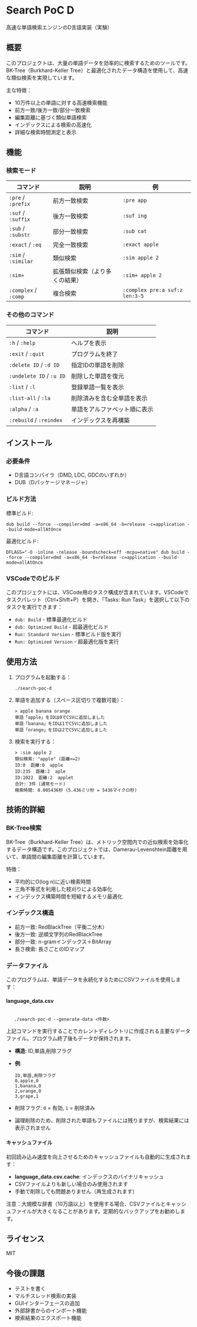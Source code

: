 # Search PoC D

高速な単語検索エンジンのD言語実装（実験）

## 概要

このプロジェクトは、大量の単語データを効率的に検索するためのツールです。BK-Tree（Burkhard-Keller Tree）と最適化されたデータ構造を使用して、高速な類似検索を実現しています。

主な特徴：

- 10万件以上の単語に対する高速検索機能
- 前方一致/後方一致/部分一致検索
- 編集距離に基づく類似単語検索
- インデックスによる検索の高速化
- 詳細な検索時間測定と表示

## 機能

### 検索モード

| コマンド | 説明 | 例 |
|---------|------|-----|
| `:pre` / `:prefix` | 前方一致検索 | `:pre app` |
| `:suf` / `:suffix` | 後方一致検索 | `:suf ing` |
| `:sub` / `:substr` | 部分一致検索 | `:sub cat` |
| `:exact` / `:eq` | 完全一致検索 | `:exact apple` |
| `:sim` / `:similar` | 類似検索 | `:sim apple 2` |
| `:sim+` | 拡張類似検索（より多くの結果） | `:sim+ apple 2` |
| `:complex` / `:comp` | 複合検索 | `:complex pre:a suf:z len:3-5` |

### その他のコマンド

| コマンド | 説明 |
|---------|------|
| `:h` / `:help` | ヘルプを表示 |
| `:exit` / `:quit` | プログラムを終了 |
| `:delete ID` / `:d ID` | 指定IDの単語を削除 |
| `:undelete ID` / `:u ID` | 削除した単語を復元 |
| `:list` / `:l` | 登録単語一覧を表示 |
| `:list-all` / `:la` | 削除済みを含む全単語を表示 |
| `:alpha` / `:a` | 単語をアルファベット順に表示 |
| `:rebuild` / `:reindex` | インデックスを再構築 |

## インストール

### 必要条件

- D言語コンパイラ（DMD, LDC, GDCのいずれか）
- DUB（Dパッケージマネージャ）

### ビルド方法

標準ビルド:

```
dub build --force --compiler=dmd -a=x86_64 -b=release -c=application --build-mode=allAtOnce
```

最適化ビルド:

```
DFLAGS="-O -inline -release -boundscheck=off -mcpu=native" dub build --force --compiler=dmd -a=x86_64 -b=release -c=application --build-mode=allAtOnce
```

### VSCodeでのビルド

このプロジェクトには、VSCode用のタスク構成が含まれています。VSCodeでタスクパレット（Ctrl+Shift+P）を開き、「Tasks: Run Task」を選択して以下のタスクを実行できます：

- `dub: Build` - 標準最適化ビルド
- `dub: Optimized Build` - 超最適化ビルド
- `Run: Standard Version` - 標準ビルド版を実行
- `Run: Optimized Version` - 超最適化版を実行

## 使用方法

1. プログラムを起動する：

   ```
   ./search-poc-d
   ```

2. 単語を追加する（スペース区切りで複数可能）：

   ```
   > apple banana orange
   単語「apple」をIDは0でCSVに追加しました
   単語「banana」をIDは1でCSVに追加しました
   単語「orange」をIDは2でCSVに追加しました
   ```

3. 検索を実行する：

   ```
   > :sim apple 2
   類似検索: "apple" (距離<=2)
   ID:0  距離:0  apple
   ID:235  距離:2  aple
   ID:1022  距離:2  applet
   合計: 3件 (通常モード)
   検索時間: 0.005436秒 (5.436ミリ秒 = 5436マイクロ秒)
   ```

## 技術的詳細

### BK-Tree検索

BK-Tree（Burkhard-Keller Tree）は、メトリック空間内での近似検索を効率化するデータ構造です。このプロジェクトでは、Damerau-Levenshtein距離を用いて、単語間の編集距離を計算しています。

特徴：

- 平均的にO(log n)に近い検索時間
- 三角不等式を利用した枝刈りによる効率化
- インデックス構築時間を短縮するメモリ最適化

### インデックス構造

- 前方一致: RedBlackTree（平衡二分木）
- 後方一致: 逆順文字列のRedBlackTree
- 部分一致: n-gramインデックス＋BitArray
- 長さ検索: 長さごとのIDマップ

### データファイル

このプログラムは、単語データを永続化するためにCSVファイルを使用します：

#### language_data.csv
```

   ./search-poc-d --generate-data <件数>
```
上記コマンドを実行することでカレントディレクトリに作成される主要なデータファイル。プログラム終了後もデータが保持されます。

- **構造**: ID,単語,削除フラグ
- **例**:
  ```
  ID,単語,削除フラグ
  0,apple,0
  1,banana,0
  2,orange,0
  3,grape,1
  ```

- 削除フラグ: `0` = 有効, `1` = 削除済み
- 論理削除のため、削除された単語もファイルには残りますが、検索結果には表示されません

#### キャッシュファイル

初回読み込み速度を向上させるためのキャッシュファイルも自動的に生成されます：

- **language_data.csv.cache**: インデックスのバイナリキャッシュ
- CSVファイルよりも新しい場合のみ使用されます
- 手動で削除しても問題ありません（再生成されます）

注意：大規模な辞書（10万語以上）を使用する場合、CSVファイルとキャッシュファイルが大きくなることがあります。定期的なバックアップをお勧めします。

## ライセンス

MIT

## 今後の課題

- テストを書く
- マルチスレッド検索の実装
- GUIインターフェースの追加
- 外部辞書からのインポート機能
- 検索結果のエクスポート機能